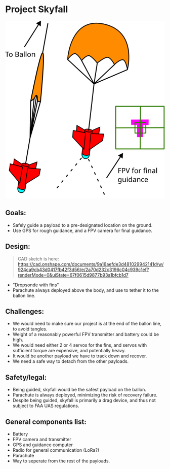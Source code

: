 # Project Skyfall
![](skyfall.png)
## Goals:
- Safely guide a payload to a pre-designated location on the ground.
- Use GPS for rough guidance, and a FPV camera for final guidance.
## Design:
> CAD sketch is here: https://cad.onshape.com/documents/9a16aefde3d481029942141d/w/924ca9cb43d0417fb42f3d56/e/2a70d232c3196c04c939c1ef?renderMode=0&uiState=67f0615d9877b93a1bfcb1d7
- "Dropsonde with fins"
- Parachute always deployed above the body, and use to tether it to the ballon line.
## Challenges:
- We would need to make sure our project is at the end of the ballon line, to avoid tangles.
- Weight of a reasonably powerful FPV transmitter and battery could be high.
- We would need either 2 or 4 servos for the fins, and servos with sufficient torque are expensive, and potentially heavy.
- It would be another payload we have to track down and recover.
- We need a safe way to detach from the other payloads.
## Safety/legal:
- Being guided, skyfall would be the safest payload on the ballon.
- Parachute is always deployed, minimizing the risk of recovery failure.
- Despite being guided, skyfall is primarily a drag device, and thus not subject to FAA UAS regulations.
## General components list:
- Battery
- FPV camera and transmitter
- GPS and guidance computer
- Radio for general communication (LoRa?)
- Parachute
- Way to seperate from the rest of the payloads.